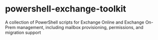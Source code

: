 # powershell-exchange-toolkit
A collection of PowerShell scripts for Exchange Online and Exchange On-Prem management, including mailbox provisioning, permissions, and migration support
